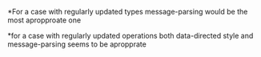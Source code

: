 *For a case with regularly updated types message-parsing would be the most apropproate one

*for a case with regularly updated operations both data-directed style and message-parsing seems to be apropprate